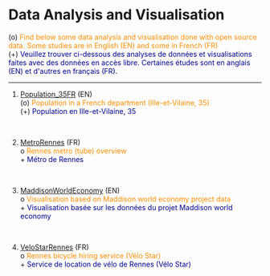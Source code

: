 # Data Analysis and Visualisation


(o) <span style="color:darkorange">Find below some data analysis and visualisation done with open source data. Some studies are in English (EN) and some in French (FR)</span>
<br>(+) <span style="color:darkblue">Veuillez trouver ci-dessous des analyses de données et visualisations faites avec des données en accès libre. Certaines études sont en anglais (EN) et d'autres en français (FR).</span>

___

1. [Population_35FR](https://github.com/FlorentDSGree/Population_35FR) (EN) 
<br> (o) <span style="color:darkorange">Population in a French department (Ille-et-Vilaine, 35)</span>
<br> (+) <span style="color:darkblue">Population en Ille-et-Vilaine, 35</span>
<br> 


2. [MetroRennes](https://github.com/FlorentDSGree/MetroRennes/blob/master/MetroRennes/ReadMe.md) (FR)
<br> o <span style="color:darkorange">Rennes metro (tube) overview</span>
<br> + <span style="color:darkblue">Métro de Rennes</span>
<br>


3. [MaddisonWorldEconomy](https://florentdsgree.github.io/MaddisonWorldEconomy_2018/) (EN)
<br> o <span style="color:darkorange">Visualisation based on Maddison world economy project data</span>
<br> + <span style="color:darkblue">Visualisation basée sur les données du projet Maddison world economy</span>
<br>


4. [VeloStarRennes](https://florentdsgree.github.io/VeloStarRennes/) (FR)
<br> o <span style="color:darkorange">Rennes bicycle hiring service (Vélo Star)</span>
<br> + <span style="color:darkblue">Service de location de vélo de Rennes (Vélo Star)</span>
<br> 
